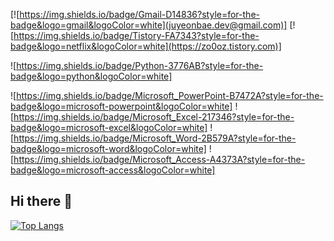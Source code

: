 [![https://img.shields.io/badge/Gmail-D14836?style=for-the-badge&logo=gmail&logoColor=white](juyeonbae.dev@gmail.com)]
[![https://img.shields.io/badge/Tistory-FA7343?style=for-the-badge&logo=netflix&logoColor=white](https://zo0oz.tistory.com)]

![https://img.shields.io/badge/Python-3776AB?style=for-the-badge&logo=python&logoColor=white]

![https://img.shields.io/badge/Microsoft_PowerPoint-B7472A?style=for-the-badge&logo=microsoft-powerpoint&logoColor=white]
![https://img.shields.io/badge/Microsoft_Excel-217346?style=for-the-badge&logo=microsoft-excel&logoColor=white]
![https://img.shields.io/badge/Microsoft_Word-2B579A?style=for-the-badge&logo=microsoft-word&logoColor=white]
![https://img.shields.io/badge/Microsoft_Access-A4373A?style=for-the-badge&logo=microsoft-access&logoColor=white]


## Hi there 👋

[![Top Langs](https://github-readme-stats.vercel.app/api/top-langs/?username=juyeonbae)](https://github.com/anuraghazra/github-readme-stats)

<!--
**juyeonbae/juyeonbae** is a ✨ _special_ ✨ repository because its `README.md` (this file) appears on your GitHub profile.

Here are some ideas to get you started:

- 🔭 I’m currently working on ...
- 🌱 I’m currently learning ...
- 👯 I’m looking to collaborate on ...
- 🤔 I’m looking for help with ...
- 💬 Ask me about ...
- 📫 How to reach me: ...
- 😄 Pronouns: ...
- ⚡ Fun fact: ...
-->

